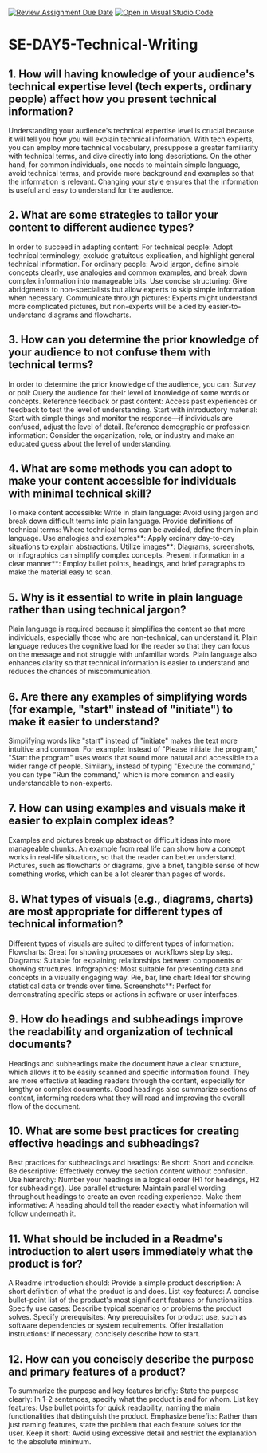 [![Review Assignment Due Date](https://classroom.github.com/assets/deadline-readme-button-22041afd0340ce965d47ae6ef1cefeee28c7c493a6346c4f15d667ab976d596c.svg)](https://classroom.github.com/a/zsAR-pyY)
[![Open in Visual Studio Code](https://classroom.github.com/assets/open-in-vscode-2e0aaae1b6195c2367325f4f02e2d04e9abb55f0b24a779b69b11b9e10269abc.svg)](https://classroom.github.com/online_ide?assignment_repo_id=18439134&assignment_repo_type=AssignmentRepo)
# SE-DAY5-Technical-Writing
## 1. How will having knowledge of your audience's technical expertise level (tech experts, ordinary people) affect how you present technical information?

Understanding your audience's technical expertise level is crucial because it will tell you how you will explain technical information. With tech experts, you can employ more technical vocabulary, presuppose a greater familiarity with technical terms, and dive directly into long descriptions. On the other hand, for common individuals, one needs to maintain simple language, avoid technical terms, and provide more background and examples so that the information is relevant. Changing your style ensures that the information is useful and easy to understand for the audience.

## 2. What are some strategies to tailor your content to different audience types?

In order to succeed in adapting content:
For technical people: Adopt technical terminology, exclude gratuitous explication, and highlight general technical information.
For ordinary people: Avoid jargon, define simple concepts clearly, use analogies and common examples, and break down complex information into manageable bits.
Use concise structuring: Give abridgments to non-specialists but allow experts to skip simple information when necessary.
Communicate through pictures: Experts might understand more complicated pictures, but non-experts will be aided by easier-to-understand diagrams and flowcharts.



## 3. How can you determine the prior knowledge of your audience to not confuse them with technical terms?

In order to determine the prior knowledge of the audience, you can:
Survey or poll: Query the audience for their level of knowledge of some words or concepts.
Reference feedback or past content: Access past experiences or feedback to test the level of understanding.
Start with introductory material: Start with simple things and monitor the response—if individuals are confused, adjust the level of detail.
Reference demographic or profession information: Consider the organization, role, or industry and make an educated guess about the level of understanding.



## 4. What are some methods you can adopt to make your content accessible for individuals with minimal technical skill?

To make content accessible:
Write in plain language: Avoid using jargon and break down difficult terms into plain language.
Provide definitions of technical terms: Where technical terms can be avoided, define them in plain language.
Use analogies and examples**: Apply ordinary day-to-day situations to explain abstractions.
Utilize images**: Diagrams, screenshots, or infographics can simplify complex concepts.
Present information in a clear manner**: Employ bullet points, headings, and brief paragraphs to make the material easy to scan.



## 5. Why is it essential to write in plain language rather than using technical jargon?

Plain language is required because it simplifies the content so that more individuals, especially those who are non-technical, can understand it. Plain language reduces the cognitive load for the reader so that they can focus on the message and not struggle with unfamiliar words. Plain language also enhances clarity so that technical information is easier to understand and reduces the chances of miscommunication.



## 6. Are there any examples of simplifying words (for example, "start" instead of "initiate") to make it easier to understand?

Simplifying words like "start" instead of "initiate" makes the text more intuitive and common. For example:
Instead of "Please initiate the program," "Start the program" uses words that sound more natural and accessible to a wider range of people.
Similarly, instead of typing "Execute the command," you can type "Run the command," which is more common and easily understandable to non-experts.


## 7. How can using examples and visuals make it easier to explain complex ideas?

Examples and pictures break up abstract or difficult ideas into more manageable chunks. An example from real life can show how a concept works in real-life situations, so that the reader can better understand. Pictures, such as flowcharts or diagrams, give a brief, tangible sense of how something works, which can be a lot clearer than pages of words.



## 8. What types of visuals (e.g., diagrams, charts) are most appropriate for different types of technical information?

Different types of visuals are suited to different types of information:
Flowcharts: Great for showing processes or workflows step by step.
Diagrams: Suitable for explaining relationships between components or showing structures.
Infographics: Most suitable for presenting data and concepts in a visually engaging way.
Pie, bar, line chart: Ideal for showing statistical data or trends over time.
Screenshots**: Perfect for demonstrating specific steps or actions in software or user interfaces.



## 9. How do headings and subheadings improve the readability and organization of technical documents?

Headings and subheadings make the document have a clear structure, which allows it to be easily scanned and specific information found. They are more effective at leading readers through the content, especially for lengthy or complex documents. Good headings also summarize sections of content, informing readers what they will read and improving the overall flow of the document.



## 10. What are some best practices for creating effective headings and subheadings?

Best practices for subheadings and headings:
Be short: Short and concise.
Be descriptive: Effectively convey the section content without confusion.
Use hierarchy: Number your headings in a logical order (H1 for headings, H2 for subheadings).
Use parallel structure: Maintain parallel wording throughout headings to create an even reading experience.
Make them informative: A heading should tell the reader exactly what information will follow underneath it.



## 11. What should be included in a Readme's introduction to alert users immediately what the product is for?

A Readme introduction should:
Provide a simple product description: A short definition of what the product is and does.
List key features: A concise bullet-point list of the product's most significant features or functionalities.
Specify use cases: Describe typical scenarios or problems the product solves.
Specify prerequisites: Any prerequisites for product use, such as software dependencies or system requirements.
Offer installation instructions: If necessary, concisely describe how to start.



## 12. How can you concisely describe the purpose and primary features of a product?

To summarize the purpose and key features briefly:
State the purpose clearly: In 1-2 sentences, specify what the product is and for whom.
List key features: Use bullet points for quick readability, naming the main functionalities that distinguish the product.
Emphasize benefits: Rather than just naming features, state the problem that each feature solves for the user.
Keep it short: Avoid using excessive detail and restrict the explanation to the absolute minimum.

